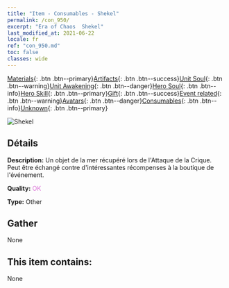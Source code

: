 ```yaml
---
title: "Item - Consumables - Shekel"
permalink: /con_950/
excerpt: "Era of Chaos  Shekel"
last_modified_at: 2021-06-22
locale: fr
ref: "con_950.md"
toc: false
classes: wide
---
```

 [Materials](/ItemsFR/){: .btn .btn--primary}[Artifacts](/ItemsFR/Artifacts/){: .btn .btn--success}[Unit Soul](/ItemsFR/UnitSoul/){: .btn .btn--warning}[Unit Awakening](/ItemsFR/UnitAwakening/){: .btn .btn--danger}[Hero Soul](/ItemsFR/HeroSoul/){: .btn .btn--info}[Hero Skill](/ItemsFR/HeroSkill/){: .btn .btn--primary}[Gift](/ItemsFR/Gift/){: .btn .btn--success}[Event related](/ItemsFR/Events/){: .btn .btn--warning}[Avatars](/ItemsFR/Avatars/){: .btn .btn--danger}[Consumables](/ItemsFR/Consumables/){: .btn .btn--info}[Unknown](/ItemsFR/Unknown/){: .btn .btn--primary}

 ![Shekel](/images/t/i_40045.png)

## Détails
 **Description:** Un objet de la mer récupéré lors de l'Attaque de la Crique. Peut être échangé contre d'intéressantes récompenses à la boutique de l'événement.

 **Quality:** <span style="color: #DA70D6">OK</span>

 **Type:** Other

## Gather

  None

## This item contains:

  None

